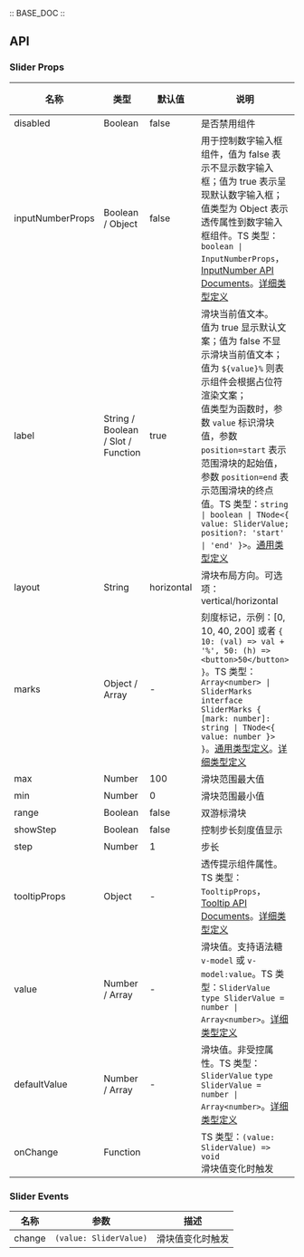 :: BASE_DOC ::

## API
### Slider Props

名称 | 类型 | 默认值 | 说明 | 必传
-- | -- | -- | -- | --
disabled | Boolean | false | 是否禁用组件 | N
inputNumberProps | Boolean / Object | false | 用于控制数字输入框组件，值为 false 表示不显示数字输入框；值为 true 表示呈现默认数字输入框；值类型为 Object 表示透传属性到数字输入框组件。TS 类型：`boolean \| InputNumberProps`，[InputNumber API Documents](./input-number?tab=api)。[详细类型定义](https://github.com/Tencent/tdesign-vue-next/tree/develop/src/slider/type.ts) | N
label | String / Boolean / Slot / Function | true | 滑块当前值文本。<br />值为 true 显示默认文案；值为 false 不显示滑块当前值文本；<br />值为 `${value}%` 则表示组件会根据占位符渲染文案；<br />值类型为函数时，参数 `value` 标识滑块值，参数 `position=start` 表示范围滑块的起始值，参数 `position=end` 表示范围滑块的终点值。TS 类型：`string \| boolean \| TNode<{ value: SliderValue; position?: 'start' \| 'end' }>`。[通用类型定义](https://github.com/Tencent/tdesign-vue-next/blob/develop/src/common.ts) | N
layout | String | horizontal | 滑块布局方向。可选项：vertical/horizontal | N
marks | Object / Array | - | 刻度标记，示例：[0, 10, 40, 200] 或者 `{ 10: (val) => val + '%', 50: (h) => <button>50</button> }`。TS 类型：`Array<number> \| SliderMarks` `interface SliderMarks { [mark: number]: string \| TNode<{ value: number }> }`。[通用类型定义](https://github.com/Tencent/tdesign-vue-next/blob/develop/src/common.ts)。[详细类型定义](https://github.com/Tencent/tdesign-vue-next/tree/develop/src/slider/type.ts) | N
max | Number | 100 | 滑块范围最大值 | N
min | Number | 0 | 滑块范围最小值 | N
range | Boolean | false | 双游标滑块 | N
showStep | Boolean | false | 控制步长刻度值显示 | N
step | Number | 1 | 步长 | N
tooltipProps | Object | - | 透传提示组件属性。TS 类型：`TooltipProps`，[Tooltip API Documents](./tooltip?tab=api)。[详细类型定义](https://github.com/Tencent/tdesign-vue-next/tree/develop/src/slider/type.ts) | N
value | Number / Array | - | 滑块值。支持语法糖 `v-model` 或 `v-model:value`。TS 类型：`SliderValue` `type SliderValue = number \| Array<number>`。[详细类型定义](https://github.com/Tencent/tdesign-vue-next/tree/develop/src/slider/type.ts) | N
defaultValue | Number / Array | - | 滑块值。非受控属性。TS 类型：`SliderValue` `type SliderValue = number \| Array<number>`。[详细类型定义](https://github.com/Tencent/tdesign-vue-next/tree/develop/src/slider/type.ts) | N
onChange | Function |  | TS 类型：`(value: SliderValue) => void`<br/>滑块值变化时触发 | N

### Slider Events

名称 | 参数 | 描述
-- | -- | --
change | `(value: SliderValue)` | 滑块值变化时触发
